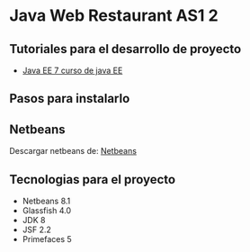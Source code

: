 # Java Web Restaurant AS1 2 #

## Tutoriales para el desarrollo de proyecto ##

* [Java EE 7 curso de java EE](https://www.youtube.com/playlist?list=PL4D956E5314B9C253)



## Pasos para instalarlo ##

## Netbeans ##

Descargar netbeans de: [Netbeans](https://netbeans.org/)


## Tecnologias para el proyecto ##

* Netbeans 8.1
* Glassfish 4.0
* JDK 8
* JSF 2.2
* Primefaces 5



